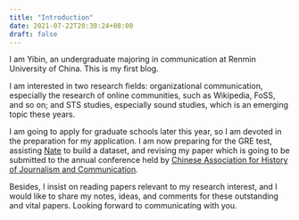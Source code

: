 ```yaml
---
title: "Introduction"
date: 2021-07-22T20:30:24+08:00
draft: false
---
```


I am Yibin, an undergraduate majoring in communication at Renmin University of China. This is my first blog.

I am interested in two research fields: organizational communication, especially the research of online communities, such as Wikipedia, FoSS, and so on; and STS studies, especially sound studies, which is an emerging topic these years.

I am going to apply for graduate schools later this year, so I am devoted in the preparation for my application. I am now preparing for the GRE test, assisting [Nate](https://teblunthuis.cc/) to build a dataset, and revising my paper which is going to be submitted to the annual conference held by [Chinese Association for History of Journalism and Communication](http://www.jca-china.org/).

Besides, I insist on reading papers relevant to my research interest, and I would like to share my notes, ideas, and comments for these outstanding and vital papers. Looking forward to communicating with you.
